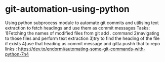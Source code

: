# git-automation-using-python
Using python subprocess module to automate git commits and utilising text extraction to fetch headings and use them as commit messages
Tasks:
1)Fetching the names of modified files from git add . command
2)navigating to those files and perform text extraction 
3)try to find the heading of the file if exists 
4)use that heading as commit message and gitta pushh that to repo
links : https://dev.to/endormi/automating-some-git-commands-with-python-7n4
